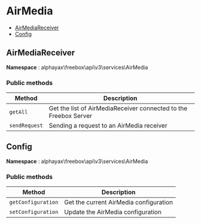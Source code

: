 # AirMedia

- [AirMediaReceiver](AirMedia.md#AirMediaReceiver)
- [Config](AirMedia.md#Config)


<a name="AirMediaReceiver"></a>
## AirMediaReceiver

**Namespace**  : alphayax\freebox\api\v3\services\AirMedia

### Public methods

| Method | Description |
|---|---|
| `getAll` | Get the list of AirMediaReceiver connected to the Freebox Server | 
| `sendRequest` | Sending a request to an AirMedia receiver | 

<a name="Config"></a>
## Config

**Namespace**  : alphayax\freebox\api\v3\services\AirMedia

### Public methods

| Method | Description |
|---|---|
| `getConfiguration` | Get the current AirMedia configuration | 
| `setConfiguration` | Update the AirMedia configuration | 
